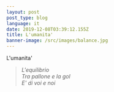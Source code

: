 ```yaml
---
layout: post
post_type: blog
language: it
date: 2019-12-08T03:39:12.155Z
title: L'umanita'
banner-image: /src/images/balance.jpg
---
```

L'umanita'
> _L'equilibrio_\
> _Tra pallone e la gol_\
> _E' di voi e noi_
